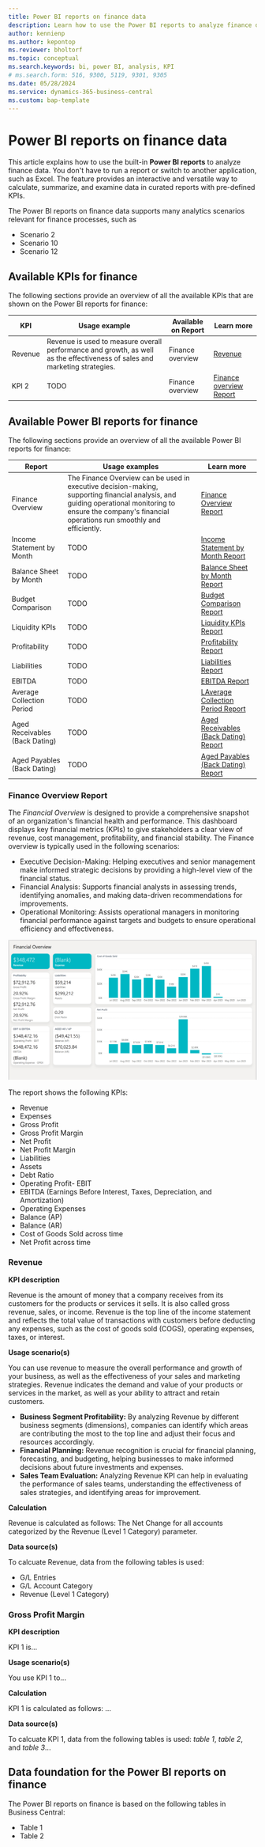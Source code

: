 ```yaml
---
title: Power BI reports on finance data
description: Learn how to use the Power BI reports to analyze finance data.
author: kennienp
ms.author: kepontop
ms.reviewer: bholtorf
ms.topic: conceptual
ms.search.keywords: bi, power BI, analysis, KPI
# ms.search.form: 516, 9300, 5119, 9301, 9305
ms.date: 05/28/2024
ms.service: dynamics-365-business-central
ms.custom: bap-template
---
```


# Power BI reports on finance data

This article explains how to use the built-in **Power BI reports** to analyze finance data. You don't have to run a report or switch to another application, such as Excel. The feature provides an interactive and versatile way to calculate, summarize, and examine data in curated reports with pre-defined KPIs. 

The Power BI reports on finance data supports many analytics scenarios relevant for finance processes, such as

- Scenario 2 
- Scenario 10 
- Scenario 12


## Available KPIs for finance

The following sections provide an overview of all the available KPIs that are shown on the Power BI reports for finance:

| KPI | Usage example | Available on Report | Learn more |
| --- | ------------- | ------------------- | ---------- |
| Revenue | Revenue is used to measure overall performance and growth, as well as the effectiveness of sales and marketing strategies. | Finance overview | [Revenue](#revenue) |
| KPI 2 | TODO | Finance overview | [Finance overview Report](#finance-overview-report) |


## Available Power BI reports for finance

The following sections provide an overview of all the available Power BI reports for finance:

| Report | Usage examples | Learn more |
| ------ | -------------- | ---------- |
| Finance Overview | The Finance Overview can be used in executive decision-making, supporting financial analysis, and guiding operational monitoring to ensure the company's financial operations run smoothly and efficiently. | [Finance Overview Report](#finance-overview-report) |
| Income Statement by Month | TODO | [Income Statement by Month Report](#income-statement-report) |
| Balance Sheet by Month | TODO | [Balance Sheet by Month Report](#balance-sheet-report) |
| Budget Comparison | TODO | [Budget Comparison Report](#budget-comparison-report) |
| Liquidity KPIs | TODO | [Liquidity KPIs Report](#liquidity-kpis-report) |
| Profitability | TODO | [Profitability Report](#profitability-report) |
| Liabilities | TODO | [Liabilities Report](#liabilities-report) |
| EBITDA | TODO | [EBITDA Report](#ebitda-report) |
| Average Collection Period | TODO | [LAverage Collection Period Report](#average-collection-period-report) |
| Aged Receivables (Back Dating) | TODO | [Aged Receivables (Back Dating) Report](#aged-receivables-back-dating-report) |
| Aged Payables (Back Dating) | TODO | [Aged Payables (Back Dating) Report](#aged-payables-back-dating-report) |

### Finance Overview Report

The _Financial Overview_ is designed to provide a comprehensive snapshot of an organization's financial health and performance. This dashboard displays key financial metrics (KPIs) to give stakeholders a clear view of revenue, cost management, profitability, and financial stability. The Finance overview is typically used in the following scenarios:

- Executive Decision-Making: Helping executives and senior management make informed strategic decisions by providing a high-level view of the financial status.
- Financial Analysis: Supports financial analysts in assessing trends, identifying anomalies, and making data-driven recommendations for improvements.
- Operational Monitoring: Assists operational managers in monitoring financial performance against targets and budgets to ensure operational efficiency and effectiveness.

![Screenshot of the Finance overview report](./media/finance-powerbi-finance-overview.png "Finance Overview (screenshot)")

The report shows the following KPIs:

- Revenue
- Expenses
- Gross Profit
- Gross Profit Margin
- Net Profit
- Net Profit Margin
- Liabilities
- Assets
- Debt Ratio
- Operating Profit- EBIT
- EBITDA (Earnings Before Interest, Taxes, Depreciation, and Amortization)
- Operating Expenses
- Balance (AP)
- Balance (AR)
- Cost of Goods Sold across time
- Net Profit across time

### Revenue

**KPI description**

Revenue is the amount of money that a company receives from its customers for the products or services it sells. It is also called gross revenue, sales, or income. Revenue is the top line of the income statement and reflects the total value of transactions with customers before deducting any expenses, such as the cost of goods sold (COGS), operating expenses, taxes, or interest. 

**Usage scenario(s)**

You can use revenue to measure the overall performance and growth of your business, as well as the effectiveness of your sales and marketing strategies. Revenue indicates the demand and value of your products or services in the market, as well as your ability to attract and retain customers.

- **Business Segment Profitability:** By analyzing Revenue by different business segments (dimensions), companies can identify which areas are contributing the most to the top line and adjust their focus and resources accordingly.
- **Financial Planning:** Revenue recognition is crucial for financial planning, forecasting, and budgeting, helping businesses to make informed decisions about future investments and expenses.
- **Sales Team Evaluation:** Analyzing Revenue KPI can help in evaluating the performance of sales teams, understanding the effectiveness of sales strategies, and identifying areas for improvement.

**Calculation**

Revenue is calculated as follows: The Net Change for all accounts categorized by the Revenue (Level 1 Category) parameter.

**Data source(s)**

To calcuate Revenue, data from the following tables is used: 
- G/L Entries
- G/L Account Category
- Revenue (Level 1 Category)


### Gross Profit Margin

**KPI description**

KPI 1 is...

**Usage scenario(s)**

You use KPI 1 to...

**Calculation**

KPI 1 is calculated as follows: ...

**Data source(s)**

To calcuate KPI 1, data from the following tables is used: _table 1_, _table 2_, and _table 3_...


## Data foundation for the Power BI reports on finance

The Power BI reports on finance is based on the following tables in Business Central:

- Table 1
- Table 2


<!-- ## See also -->

